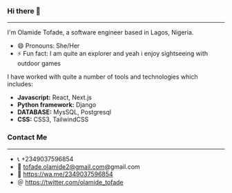 ### Hi there 👋

<!--
**olamide234/olamide234** is a ✨ _special_ ✨ repository because its `README.md` (this file) appears on your GitHub profile.

Here are some ideas to get you started:

- 🔭 I’m currently working on ...
- 🌱 I’m currently learning ...
- 👯 I’m looking to collaborate on ...
- 🤔 I’m looking for help with ...
- 💬 Ask me about ...
- 📫 How to reach me: ...
- 😄 Pronouns: ...
- ⚡ Fun fact: ...
-->
<hr/>
I'm Olamide Tofade, a software engineer based in Lagos, Nigeria.

- 😄 Pronouns: She/Her
- ⚡ Fun fact: I am quite an explorer and yeah i enjoy sightseeing with outdoor games

<p>I have worked with quite a number of tools and technologies which includes:</p>

- <strong>Javascript:</strong> React, Next.js 
- <strong>Python framework:</strong> Django 
- <strong>DATABASE:</strong> MysSQL, Postgresql
- <strong>CSS:</strong> CSS3, TailwindCSS


### Contact Me
<hr/>

- 📞 +2349037596854
- 📧 tofade.olamide2@gmail.com@gmail.com
- 💬 https://wa.me/2349037596854
- ＠ https://twitter.com/olamide_tofade
